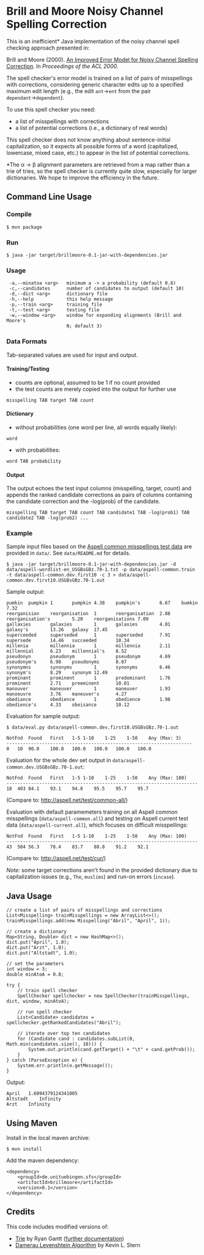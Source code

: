 Brill and Moore Noisy Channel Spelling Correction
=================================================

This is an inefficient* Java implementation of the noisy channel spell
checking approach presented in:

Brill and Moore (2000). [An Improved Error Model for Noisy Channel Spelling
Correction](http://www.aclweb.org/anthology/P00-1037). In _Proceedings of the
ACL 2000_.

The spell checker's error model is trained on a list of pairs of misspellings
with corrections, considering generic character edits up to a specified maximum
edit length (e.g., the edit `ant`&rarr;`ent` from the pair
`dependant`&rarr;`dependent`).

To use this spell checker you need:

- a list of misspellings with corrections
- a list of potential corrections (i.e., a dictionary of real words)

This spell checker does not know anything about sentence-initial
capitalization, so it expects all possible forms of a word (capitalized,
lowercase, mixed case, etc.) to appear in the list of potential corrections.

*The &alpha; &rarr; &beta; alignment parameters are retrieved from a map rather
than a trie of tries, so the spell checker is currently quite slow, especially
for larger dictionaries. We hope to improve the efficiency in the future.

Command Line Usage
------------------

### Compile

```
$ mvn package
```

### Run

```
$ java -jar target/brillmoore-0.1-jar-with-dependencies.jar
```

### Usage

```
 -a,--minatoa <arg>   minimum a -> a probability (default 0.8)
 -c,--candidates      number of candidates to output (default 10)
 -d,--dict <arg>      dictionary file
 -h,--help            this help message
 -p,--train <arg>     training file
 -t,--test <arg>      testing file
 -w,--window <arg>    window for expanding alignments (Brill and Moore's
                      N; default 3)
```

### Data Formats

Tab-separated values are used for input and output.

#### Training/Testing

- counts are optional, assumed to be 1 if no count provided
- the test counts are merely copied into the output for further use

```
misspelling TAB target TAB count
```

#### Dictionary

- without probabilities (one word per line, all words equally likely):

```
word
```

- with probabilities:

```
word TAB probability
```

#### Output

The output echoes the test input columns (misspelling, target, count) and
appends the ranked candidate corrections as pairs of columns containing the
candidate correction and the -log(prob) of the candidate.

```
misspelling TAB target TAB count TAB candidate1 TAB -log(prob1) TAB candidate2 TAB -log(prob2) ...
```

### Example

Sample input files based on the [Aspell common misspellings test
data](http://aspell.net/test/common-all/) are provided in `data/`. See
`data/README.md` for details.

```
$ java -jar target/brillmoore-0.1-jar-with-dependencies.jar -d data/aspell-wordlist-en_USGBsGBz.70-1.txt -p data/aspell-common.train -t data/aspell-common.dev.first10 -c 3 > data/aspell-common.dev.first10.USGBsGBz.70-1.out
```

Sample output:

```
pumkin  pumpkin 1       pumpkin 4.38    pumpkin's       6.67    bumkin  7.32
reorganision    reorganisation  1       reorganisation  2.88    reorganisation's        5.20    reorganisations 7.09
gallaxies       galaxies        1       galaxies        4.01    galaxy's        13.26   galaxy  17.45
superceeded     superseded      1       superseded      7.91    supersede       14.46   succeeded       18.34
millenia        millennia       1       millennia       2.11    millennial      6.23    millennial's    8.52
pseudonyn       pseudonym       1       pseudonym       4.69    pseudonym's     6.98    pseudonyms      8.87
synonymns       synonyms        1       synonyms        6.46    synonym's       8.29    synonym 12.49
prominant       prominent       1       predominant     1.76    prominent       2.71    preeminent      10.01
manouver        maneuver        1       maneuver        1.93    manoeuvre       3.76    maneuver's      4.27
obediance       obedience       1       obedience       1.98    obedience's     4.33    obeisance       10.12
```

Evaluation for sample output:

```
$ data/eval.py data/aspell-common.dev.first10.USGBsGBz.70-1.out
```

```
NotFnd	Found	First	1-5	1-10	1-25	1-50	Any (Max: 3)
--------------------------------------------------------------------
0	10	90.0	100.0	100.0	100.0	100.0	100.0
```

Evaluation for the whole dev set output in
`data/aspell-common.dev.USGBsGBz.70-1.out`:

```
NotFnd	Found	First	1-5	1-10	1-25	1-50	Any (Max: 100)
----------------------------------------------------------------------
18	403	84.1	93.1	94.8	95.5	95.7	95.7
```

(Compare to: <http://aspell.net/test/common-all/>)

Evaluation with default paramemeters training on all Aspell common misspellings
(`data/aspell-common.all`) and testing on Aspell current test data
(`data/aspell-current.all`), which focuses on difficult misspellings:

```
NotFnd	Found	First	1-5	1-10	1-25	1-50	Any (Max: 100)
----------------------------------------------------------------------
43	504	56.3	78.4	83.7	88.8	91.2	92.1
```

(Compare to: <http://aspell.net/test/cur/>)

_Note:_ some target corrections aren't found in the provided dictionary due to
capitalization issues (e.g., `The`, `muslims`) and run-on errors (`incase`).

Java Usage
----------

```
// create a list of pairs of misspellings and corrections
List<Misspelling> trainMisspellings = new ArrayList<>();
trainMisspellings.add(new Misspelling("Abril", "April", 1));

// create a dictionary
Map<String, Double> dict = new HashMap<>();
dict.put("April", 1.0);
dict.put("Arzt", 1.0);
dict.put("Altstadt", 1.0);

// set the parameters
int window = 3;
double minAtoA = 0.8;

try {
    // train spell checker
    SpellChecker spellchecker = new SpellChecker(trainMisspellings, dict, window, minAtoA);

    // run spell checker
    List<Candidate> candidates = spellchecker.getRankedCandidates("Abril");

    // iterate over top ten candidates
    for (Candidate cand : candidates.subList(0, Math.min(candidates.size(), 10))) {
        System.out.println(cand.getTarget() + "\t" + cand.getProb());
    }
} catch (ParseException e) {
    System.err.println(e.getMessage());
}

```

Output:

```
April	1.6094379124341005
Altstadt	Infinity
Arzt	Infinity
```

Using Maven
-----------

Install in the local maven archive:

```
$ mvn install
```

Add the maven dependency:

```
<dependency>
	<groupId>de.unituebingen.sfs</groupId>
	<artifactId>brillmoore</artifactId>
	<version>0.1</version>
</dependency>
```

Credits
-------

This code includes modified versions of:

- [Trie](https://gist.github.com/rgantt/5711830) by Ryan Gantt ([further documentation](http://code.ryangantt.com/articles/introduction-to-prefix-trees/))
- [Damerau Levenshtein Algorithm](https://github.com/KevinStern/software-and-algorithms/blob/master/src/main/java/blogspot/software_and_algorithms/stern_library/string/DamerauLevenshteinAlgorithm.java) by Kevin L. Stern
